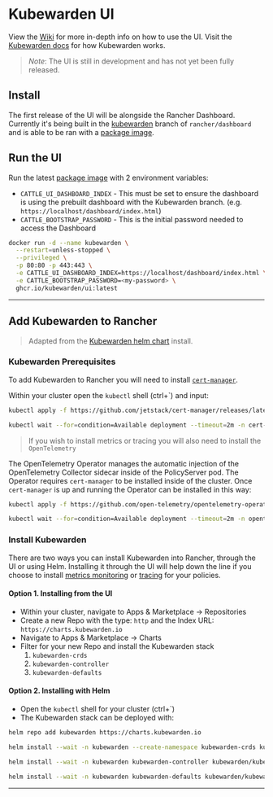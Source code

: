 # Kubewarden UI

View the [Wiki](https://github.com/kubewarden/ui/wiki) for more in-depth info on how to use the UI. Visit the [Kubewarden docs](https://docs.kubewarden.io/introduction.html) for how Kubewarden works.

> _Note_: The UI is still in development and has not yet been fully released.

## Install

The first release of the UI will be alongside the Rancher Dashboard. Currently it's being built in the [kubewarden](https://github.com/rancher/dashboard/tree/kubewarden) branch of `rancher/dashboard` and is able to be ran with a [package image](https://github.com/kubewarden/ui/pkgs/container/ui).

## Run the UI

Run the latest [package image](https://github.com/kubewarden/ui/pkgs/container/ui) with 2 environment variables:

- `CATTLE_UI_DASHBOARD_INDEX` - This must be set to ensure the dashboard is using the prebuilt dashboard with the Kubewarden branch. (e.g. `https://localhost/dashboard/index.html`)
- `CATTLE_BOOTSTRAP_PASSWORD` - This is the initial password needed to access the Dashboard

```sh
docker run -d --name kubewarden \
  --restart=unless-stopped \
  --privileged \
  -p 80:80 -p 443:443 \
  -e CATTLE_UI_DASHBOARD_INDEX=https://localhost/dashboard/index.html \
  -e CATTLE_BOOTSTRAP_PASSWORD=<my-password> \
  ghcr.io/kubewarden/ui:latest
```

---

## Add Kubewarden to Rancher

> Adapted from the [Kubewarden helm chart](https://charts.kubewarden.io/) install.

### **Kubewarden Prerequisites**

To add Kubewarden to Rancher you will need to install [`cert-manager`](https://cert-manager.io/docs/installation/).


Within your cluster open the `kubectl` shell (ctrl+\`) and input:

```sh
kubectl apply -f https://github.com/jetstack/cert-manager/releases/latest/download/cert-manager.yaml

kubectl wait --for=condition=Available deployment --timeout=2m -n cert-manager --all
```

> If you wish to install metrics or tracing you will also need to install the `OpenTelemetry`

The OpenTelemetry Operator manages the automatic injection of the OpenTelemetry Collector sidecar inside of the PolicyServer pod. The Operator requires `cert-manager` to be installed inside of the cluster. Once `cert-manager` is up and running the Operator can be installed in this way:

```sh
kubectl apply -f https://github.com/open-telemetry/opentelemetry-operator/releases/latest/download/opentelemetry-operator.yaml

kubectl wait --for=condition=Available deployment --timeout=2m -n opentelemetry-operator-system --all
```

### **Install Kubewarden**

There are two ways you can install Kubewarden into Rancher, through the UI or using Helm. Installing it through the UI will help down the line if you choose to install [metrics monitoring](https://github.com/kubewarden/ui/wiki/Metrics) or [tracing](https://github.com/kubewarden/ui/wiki/Tracing) for your policies.

#### Option 1. Installing from the UI

- Within your cluster, navigate to Apps & Marketplace -> Repositories
- Create a new Repo with the type: `http` and the Index URL: `https://charts.kubewarden.io`
- Navigate to Apps & Marketplace -> Charts
- Filter for your new Repo and install the Kubewarden stack
  1. `kubewarden-crds`
  2. `kubewarden-controller`
  3. `kubewarden-defaults`

#### Option 2. Installing with Helm

- Open the `kubectl` shell for your cluster (ctrl+\`)
- The Kubewarden stack can be deployed with:

```sh
helm repo add kubewarden https://charts.kubewarden.io

helm install --wait -n kubewarden --create-namespace kubewarden-crds kubewarden/kubewarden-crds

helm install --wait -n kubewarden kubewarden-controller kubewarden/kubewarden-controller

helm install --wait -n kubewarden kubewarden-defaults kubewarden/kubewarden-defaults
```
---

